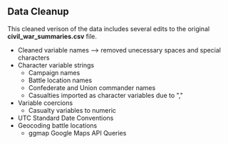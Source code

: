 ## Data Cleanup

This cleaned verison of the data includes several edits to the original **civil_war_summaries.csv** file. 

* Cleaned variable names --> removed unecessary spaces and special characters
* Character variable strings
  * Campaign names
  * Battle location names
  * Confederate and Union commander names
  * Casualties imported as character variables due to ","
* Variable coercions
  * Casualty variables to numeric
* UTC Standard Date Conventions
* Geocoding battle locations
  * ggmap Google Maps API Queries


